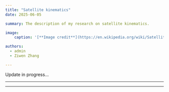 ```yaml
---
title: "Satellite kinematics"
date: 2025-06-05

summary: The description of my research on satellite kinematics.

image:
    caption: '[**Image credit**](https://en.wikipedia.org/wiki/Satellite_galaxy)'

authors:
  - admin
  - Ziwen Zhang

---
```


Update in progress...

---

<script defer src="https://cdn.commento.io/js/commento.js"></script>
<div id="commento"></div>

---
